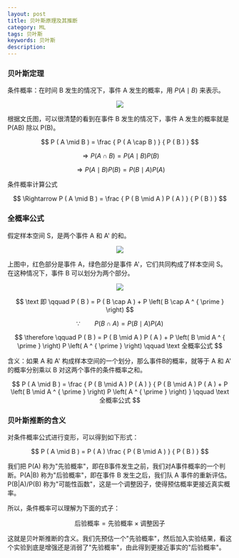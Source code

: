 ```yaml
---
layout: post
title: 贝叶斯原理及其推断
category: ML
tags: 贝叶斯
keywords: 贝叶斯
description:
---
```


### 贝叶斯定理

条件概率：在时间 B 发生的情况下，事件 A 发生的概率，用 $P \left( A \mid B \right)$ 来表示。
<center>

<img src="https://raw.githubusercontent.com/chiemon/chiemon.github.io/master/img/Bayesian/1.png">

</center>

根据文氏图，可以很清楚的看到在事件 B 发生的情况下，事件 A 发生的概率就是 P(AB) 除以 P(B)。

$$
P ( A \mid B ) = \frac { P ( A \cap B ) } { P ( B ) }
$$

$$
\Rightarrow P ( A \cap B ) = P ( A \mid B ) P ( B )
$$

$$
\Rightarrow P ( A \mid B ) P ( B ) = P ( B \mid A ) P ( A )
$$

条件概率计算公式

$$
\Rightarrow P ( A \mid B ) = \frac { P ( B \mid A ) P ( A ) } { P ( B ) }
$$

### 全概率公式

假定样本空间 S，是两个事件 A 和 A' 的和。

<center>

<img src="https://raw.githubusercontent.com/chiemon/chiemon.github.io/master/img/Bayesian/2.png">

</center>

上图中，红色部分是事件 A，绿色部分是事件 A'，它们共同构成了样本空间 S。
在这种情况下，事件 B 可以划分为两个部分。

<center>

<img src="https://raw.githubusercontent.com/chiemon/chiemon.github.io/master/img/Bayesian/3.png">

</center>

$$
\text 即 \qquad P ( B ) = P ( B \cap A ) + P \left( B \cap A ^ { \prime } \right)
$$

$$
\because \qquad P ( B \cap A ) = P ( B \mid A ) P ( A )
$$

$$
\therefore \qquad P ( B ) = P ( B \mid A ) P ( A ) + P \left( B \mid A ^ { \prime } \right) P \left( A ^ { \prime } \right) \qquad \text 全概率公式
$$

含义：如果 A 和 A' 构成样本空间的一个划分，那么事件B的概率，就等于 A 和 A' 的概率分别乘以 B 对这两个事件的条件概率之和。

$$
P ( A \mid B ) = \frac { P ( B \mid A ) P ( A ) } { P ( B \mid A ) P ( A ) + P \left( B \mid A ^ { \prime } \right) P \left( A ^ { \prime } \right) } \qquad \text 全概率公式
$$

### 贝叶斯推断的含义

对条件概率公式进行变形，可以得到如下形式：

$$
P ( A \mid B ) = P ( A ) \frac { P ( B \mid A ) } { P ( B ) }
$$

我们把 P(A) 称为"先验概率"，即在B事件发生之前，我们对A事件概率的一个判断。P(A\|B) 称为"后验概率"，即在事件 B 发生之后，我们队 A 事件的重新评估。P(B\|A)/P(B) 称为"可能性函数"，这是一个调整因子，使得预估概率更接近真实概率。

所以，条件概率可以理解为下面的式子：

$$
\text {后验概率} = \text {先验概率} \times \text {调整因子}
$$

这就是贝叶斯推断的含义。我们先预估一个"先验概率"，然后加入实验结果，看这个实验到底是增强还是消弱了"先验概率"，由此得到更接近事实的"后验概率"。